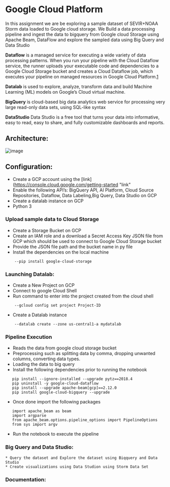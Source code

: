 # Google Cloud Platform

In this assignment we are be exploring a sample dataset of SEVIR+NOAA Storm data loaded to Google cloud storage.
We Build a data processing pipeline and ingest the data to bigquery from Google cloud Storage using Apache Beam, DataFlow and explore the sampled data using
Big Query and Data Studio

__Dataflow__ is a managed service for executing a wide variety of data processing patterns. When you run your pipeline with the Cloud Dataflow service, the runner uploads your executable code and dependencies to a Google Cloud Storage bucket and creates a Cloud Dataflow job, which executes your pipeline on managed resources in Google Cloud Platform.[1](https://medium.com/google-cloud/basic-streaming-data-enrichment-on-google-cloud-with-dataflow-sql-a7684353119c)

__Datalab__ is used to explore, analyze, transform data and build Machine Learning (ML) models on Google’s Cloud virtual machine. 

__BigQuery__ is cloud-based big data analytics web service for processing very large read-only data sets, using SQL-like syntax

__DataStudio__ Data Studio is a free tool that turns your data into informative, easy to read, easy to share, and fully customizable dashboards and reports.


## Architecture:
![image](https://user-images.githubusercontent.com/78016518/110038226-73749880-7d0d-11eb-80aa-b44c75b67d2a.png)


## Configuration:

  * Create a GCP account using the [link](https://console.cloud.google.com/getting-started "link"
  * Enable the following API’s: BigQuery API, AI Platform, Cloud Source Repositories, Dataflow, Data Labeling,Big Query, Data Studio on GCP
  * Create a datalab instance on GCP
  * Python 3 
  

### Upload sample data to Cloud Storage

   * Create a Storage Bucket on GCP
   * Create an IAM role and a download a Secret Access Key JSON file from GCP which should be used to connect to Google Cloud Storage bucket 
   * Provide the JSON file path and the bucket name in py file
   * Install the dependencies on the local machine
  ```  
      --pip install google-cloud-storage
   ``` 
   
### Launching Datalab:
    
   * Create a New Project on GCP 
   * Connect to google Cloud Shell
   * Run command to enter into the project created from the cloud shell
  ```
      --gcloud config set project Project-ID
  ``` 
   * Create a Datalab instance
  ```  
      --datalab create --zone us-central1-a mydatalab
   ``` 
   
### Pipeline Execution
   
   * Reads the data from google cloud storage bucket
   * Preprocessing such as splitting data by comma, dropping unwanted columns, converting data types.
   * Loading the data to big query
   * Install the following dependencies prior to running the notebook
``` 
   pip install --ignore-installed --upgrade pytz==2018.4
   pip uninstall -y google-cloud-dataflow
   pip install --upgrade apache-beam[gcp]==2.12.0
   pip install google-cloud-bigquery --upgrade
```

  * Once done import the following packages
```
   import apache_beam as beam
   import argparse
   from apache_beam.options.pipeline_options import PipelineOptions
   from sys import argv
```
  * Run the notebook to execute the pipeline
 
 ### Big Query and Data Studio:
   
    * Query the dataset and Explore the dataset using Biqquery and Data Studio 
    * Create visualizations using Data Studion using Storm Data Set
   
 
### Documentation:





